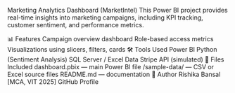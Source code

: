 Marketing Analytics Dashboard (MarketIntel)
This Power BI project provides real-time insights into marketing campaigns, including KPI tracking, customer sentiment, and performance metrics.

📊 Features
Campaign overview dashboard
Role-based access metrics
Visualizations using slicers, filters, cards
🛠 Tools Used
Power BI
Python (Sentiment Analysis)
SQL Server / Excel Data
Stripe API (simulated)
📂 Files Included
dashboard.pbix — main Power BI file
/sample-data/ — CSV or Excel source files
README.md — documentation
📧 Author
Rishika Bansal
[MCA, VIT 2025]
GitHub Profile
